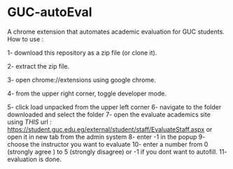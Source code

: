 # GUC-autoEval
A chrome extension that automates academic evaluation for GUC students.
How to use :  

1- download this repository as a zip file (or clone it).    

2- extract the zip file. 

3- open chrome://extensions using google chrome. 

4- from the upper right corner, toggle developer mode. 

5- click load unpacked from the upper left corner
6- navigate to the folder downloaded and select the folder 
7- open the evaluate academics site using *THIS* url : https://student.guc.edu.eg/external/student/staff/EvaluateStaff.aspx
or open it in new tab from the admin system
8- enter -1 in the popup
9- choose the instructor you want to evaluate
10- enter a number from 0 (strongly agree ) to 5 (strongly disagree) or -1 if you dont want to autofill.
11- evaluation is done.
